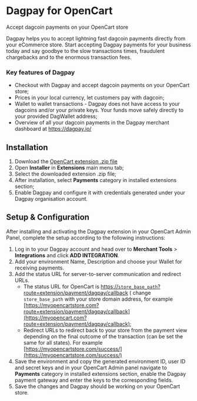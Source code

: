 # Dagpay for OpenCart

Accept dagcoin payments on your OpenCart store

Dagpay helps you to accept lightning fast dagcoin payments directly from your eCommerce store. Start accepting Dagpay payments for your business today and say goodbye to the slow transactions times, fraudulent chargebacks and to the enormous transaction fees.

### Key features of Dagpay
* Checkout with Dagpay and accept dagcoin payments on your OpenCart store;
* Prices in your local currency, let customers pay with dagcoin;
* Wallet to wallet transactions - Dagpay does not have access to your dagcoins and/or your private keys. Your funds move safely directly to your provided DagWallet address;
* Overview of all your dagcoin payments in the Dagpay merchant dashboard at https://dagpay.io/

## Installation

1. Download the [OpenCart extension .zip file](#)
2. Open **Installer** in **Extensions** main menu tab; 
3. Select the downloaded extension .zip file;
4. After installation, select **Payments** category in installed extensions section;
5. Enable Dagpay and configure it with credentials generated under your Dagpay organisation account.

## Setup & Configuration

After installing and activating the Dagpay extension in your OpenCart Admin Panel, complete the setup according to the following instructions:

1. Log in to your Dagpay account and head over to **Merchant Tools** > **Integrations** and click **ADD INTEGRATION**.
2. Add your environment Name, Description and choose your Wallet for receiving payments.
3. Add the status URL for server-to-server communication and redirect URLs.
	* The status URL for OpenCart is [https://`store_base_path`?route=extension/payment/dagpay/callback](https://store_base_path?route=extension/payment/dagpay/callback) ( change `store_base_path` with your store domain address, for example [https://myopencartstore.com?route=extension/payment/dagpay/callback](https://myopencart.com?route=extension/payment/dagpay/callback);
	* Redirect URLs to redirect back to your store from the payment view depending on the final outcome of the transaction (can be set the same for all states). For example [https://myopencartstore.com/success/](https://myopencartstore.com/success/) 
4. Save the environment and copy the generated environment ID, user ID and secret keys and in your OpenCart Admin panel navigate to **Payments** category in installed extensions section, enable the Dagpay payment gateway and enter the keys to the corresponding fields.
5. Save the changes and Dagpay should be working on your OpenCart store.

